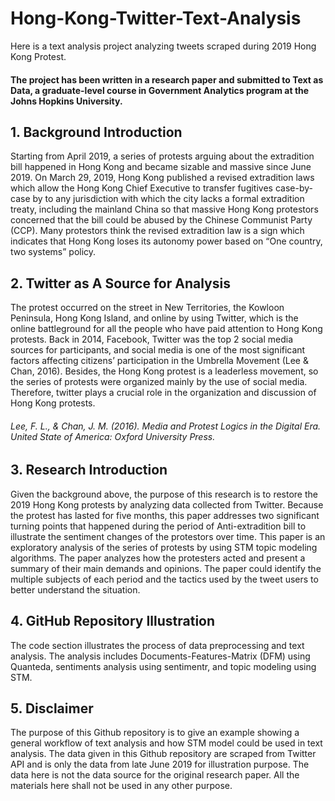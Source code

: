 # Hong-Kong-Twitter-Text-Analysis
Here is a text analysis project analyzing tweets scraped during 2019 Hong Kong Protest.
#### The project has been written in a research paper and submitted to Text as Data, a graduate-level course in Government Analytics program at the Johns Hopkins University.
## 1. Background Introduction
Starting from April 2019, a series of protests arguing about the extradition bill happened in Hong Kong and became sizable and massive since June 2019. On March 29, 2019, Hong Kong published a revised extradition laws which allow the Hong Kong Chief Executive to transfer fugitives case-by-case by to any jurisdiction with which the city lacks a formal extradition treaty, including the mainland China so that massive Hong Kong protestors concerned that the bill could be abused by the Chinese Communist Party (CCP). Many protestors think the revised extradition law is a sign which indicates that Hong Kong loses its autonomy power based on “One country, two systems” policy. 
## 2. Twitter as A Source for Analysis
The protest occurred on the street in New Territories, the Kowloon Peninsula, Hong Kong Island, and online by using Twitter, which is the online battleground for all the people who have paid attention to Hong Kong protests. Back in 2014, Facebook, Twitter was the top 2 social media sources for participants, and social media is one of the most significant factors affecting citizens’ participation in the Umbrella Movement (Lee & Chan, 2016). Besides, the Hong Kong protest is a leaderless movement, so the series of protests were organized mainly by the use of social media. Therefore, twitter plays a crucial role in the organization and discussion of Hong Kong protests.

###### Lee, F. L., & Chan, J. M. (2016). Media and Protest Logics in the Digital Era. United State of America: Oxford University Press.

## 3. Research Introduction 
Given the background above, the purpose of this research is to restore the 2019 Hong Kong protests by analyzing data collected from Twitter. Because the protest has lasted for five months, this paper addresses two significant turning points that happened during the period of Anti-extradition bill to illustrate the sentiment changes of the protestors over time. This paper is an exploratory analysis of the series of protests by using STM topic modeling algorithms. The paper analyzes how the protesters acted and present a summary of their main demands and opinions. The paper could identify the multiple subjects of each period and the tactics used by the tweet users to better understand the situation.

## 4. GitHub Repository Illustration 
The code section illustrates the process of data preprocessing and text analysis. The analysis includes Documents-Features-Matrix (DFM) using Quanteda, sentiments analysis using sentimentr, and topic modeling using STM.

## 5. Disclaimer
The purpose of this Github repository is to give an example showing a general workflow of text analysis and how STM model could be used in text analysis. The data given in this Github repository are scraped from Twitter API and is only the data from late June 2019 for illustration purpose. The data here is not the data source for the original research paper. All the materials here shall not be used in any other purpose.
